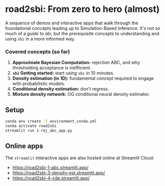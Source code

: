 # road2sbi: From zero to hero (almost)

A sequence of demos and interactive apps that walk through the foundational concepts leading up to Simulation-Based Inference. It's not so much of a *guide to sbi*, but the prerequisite concepts to understanding and using `sbi` in a more informed way.

### Covered concepts (so far)
1. **Approximate Bayesian Computation:** rejection ABC, and why thresholding acceptance is inefficient.
2. **`sbi` Getting started:** start using `sbi` in 10 minutes.
3. **Density estimation (in 1D):** fundamental concept required to engage with probabilistic models.
4. **Conditional density estimation:** don't regress.
5. **Mixture density network:** OG conditional neural density estimator.

## Setup

```bash
conda env create -f environment_conda.yml
conda activate road2sbi
streamlit run 1-rej_abc_app.py
```

## Online apps
The `streamlit` interactive apps are also hosted online at Streamlit Cloud:
- https://road2sbi-1-abc.streamlit.app/
- https://road2sbi-3-density-est.streamlit.app/
- https://road2sbi-4-cde.streamlit.app/ 